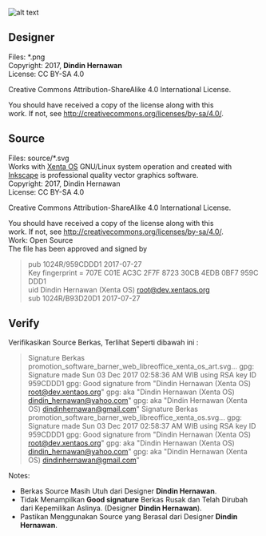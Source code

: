 ![alt text][logo]

[logo]: https://raw.githubusercontent.com/xentaos/kesenian/master/project/promotion/software/libreoffice/promotion_software_barner_web_libreoffice_xenta_os_art.png "promotion_software_barner_web_libreoffice_xenta_os_art"
## Designer
Files: *.png  
Copyright: 2017, **Dindin Hernawan**  
License: CC BY-SA 4.0  

Creative Commons Attribution-ShareAlike 4.0 International License.

You should have received a copy of the license along with this  
work. If not, see <http://creativecommons.org/licenses/by-sa/4.0/>.

## Source
Files: source/*.svg  
Works with [Xenta OS](https://www.xentaos.org/) GNU/Linux system operation and created with [Inkscape](https://inkscape.org/) is professional quality vector graphics software.  
Copyright: 2017, Dindin Hernawan  
License: CC BY-SA 4.0  

Creative Commons Attribution-ShareAlike 4.0 International License.

You should have received a copy of the license along with this  
work. If not, see <http://creativecommons.org/licenses/by-sa/4.0/>.  
Work: Open Source  
The file has been approved and signed by  
> pub   1024R/959CDDD1 2017-07-27  
>       Key fingerprint = 707E C01E AC3C 2F7F 8723  30CB 4EDB 0BF7 959C DDD1  
> uid                  Dindin Hernawan (Xenta OS) <root@dev.xentaos.org>  
> sub   1024R/B93D20D1 2017-07-27  


## Verify
Verifikasikan Source Berkas, Terlihat Seperti dibawah ini :

>  Signature Berkas promotion_software_barner_web_libreoffice_xenta_os_art.svg...
> gpg: Signature made Sun 03 Dec 2017 02:58:36 AM WIB using RSA key ID 959CDDD1
> gpg: Good signature from "Dindin Hernawan (Xenta OS) <root@dev.xentaos.org>"
> gpg:                 aka "Dindin Hernawan (Xenta OS) <dindin_hernawan@yahoo.com>"
> gpg:                 aka "Dindin Hernawan (Xenta OS) <dindinhernawan@gmail.com>"
>  Signature Berkas promotion_software_barner_web_libreoffice_xenta_os.svg...
> gpg: Signature made Sun 03 Dec 2017 02:58:37 AM WIB using RSA key ID 959CDDD1
> gpg: Good signature from "Dindin Hernawan (Xenta OS) <root@dev.xentaos.org>"
> gpg:                 aka "Dindin Hernawan (Xenta OS) <dindin_hernawan@yahoo.com>"
> gpg:                 aka "Dindin Hernawan (Xenta OS) <dindinhernawan@gmail.com>"

Notes: 
 * Berkas Source Masih Utuh dari Designer **Dindin Hernawan**.  
 * Tidak Menampilkan **Good signature** Berkas Rusak dan Telah Dirubah dari Kepemilikan Aslinya. (Designer **Dindin Hernawan**). 
 * Pastikan Menggunakan Source yang Berasal dari Designer **Dindin Hernawan**.

